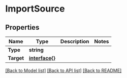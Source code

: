 # ImportSource

## Properties

Name | Type | Description | Notes
------------ | ------------- | ------------- | -------------
**Type** | **string** |  | 
**Target** | [**interface{}**](.md) |  | 

[[Back to Model list]](../README.md#documentation-for-models) [[Back to API list]](../README.md#documentation-for-api-endpoints) [[Back to README]](../README.md)



